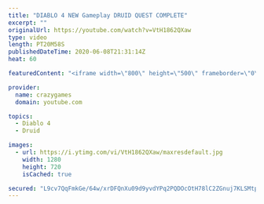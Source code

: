 ```yaml
---
title: "DIABLO 4 NEW Gameplay DRUID QUEST COMPLETE"
excerpt: ""
originalUrl: https://youtube.com/watch?v=VtH1862QXaw
type: video
length: PT20M58S
publishedDateTime: 2020-06-08T21:31:14Z
heat: 60

featuredContent: "<iframe width=\"800\" height=\"500\" frameborder=\"0\" src=\"https://www.youtube.com/embed/VtH1862QXaw\" allow=\"accelerometer; autoplay; encrypted-media; gyroscope; picture-in-picture\" allowfullscreen></iframe>"

provider:
  name: crazygames
  domain: youtube.com

topics:
  - Diablo 4
  - Druid

images:
  - url: https://i.ytimg.com/vi/VtH1862QXaw/maxresdefault.jpg
    width: 1280
    height: 720
    isCached: true

secured: "L9cv7QqFmkGe/64w/xrDFQnXu09d9yvdYPq2PQDOcOtH78lC2ZGnuj7KLSMtpLQ16QHTLGkV8IP3ikElaN1j169+AmY+v0uJ97oEu0EPszDPTIL9rEwCcTKIt+SQyf5RbAbqVFHA6ri8MRbNb4F43H+XFLrIy06+QG88cy1D5IfpjTfdIsTJK5zjeU8DJ1npMsFKbHYB/pShNFQ1YEKYb1bYMogQU/y3/qzX5aSLr3YCjOOy0feSv5o0GO/wQ8GEbrY6Vk8TKObcriaMzWwZ/ep/3uq2OdHwctpu/9COo4fdd1ieH3jO+B8sHt13+yIA4EQv/CTdCRPnPsSVB9v+7gaJol/z0OPs0P59bhRZDFF4kCVZqCdqQH37brmTkYXxWkZc15nDnxHv5B+YIHlztuc50kx73MHmIfwkcgVtXR8=;6RvuVIYBIXX61xcMft51wA=="
---
```


